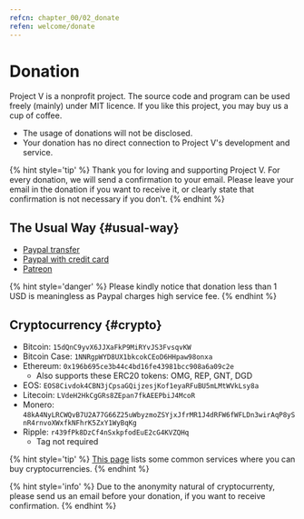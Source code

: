 ```yaml
---
refcn: chapter_00/02_donate
refen: welcome/donate
---
```


# Donation

Project V is a nonprofit project. The source code and program can be used freely (mainly) under MIT licence. If you like this project, you may buy us a cup of coffee.

* The usage of donations will not be disclosed.
* Your donation has no direct connection to Project V's development and service.

{% hint style='tip' %}
Thank you for loving and supporting Project V. For every donation, we will send a confirmation to your email. Please leave your email in the donation if you want to receive it, or clearly state that confirmation is not necessary if you don't.
{% endhint %}

## The Usual Way {#usual-way}

* [Paypal transfer](https://www.paypal.me/ProjectV2Ray/25)
* [Paypal with credit card](https://www.paypal.com/cgi-bin/webscr?cmd=_s-xclick&amount=25&currency_code=usd&hosted_button_id=4TU3UKYANT2WY)
* [Patreon](https://www.patreon.com/v2ray)

{% hint style='danger' %}
Please kindly notice that donation less than 1 USD is meaningless as Paypal charges high service fee.
{% endhint %}

## Cryptocurrency {#crypto}

* Bitcoin: `15dQnC9yvX6JJXaFkP9MiRYvJS3FvsqvKW`
* Bitcoin Case: `1NNRgpWYD8UX1bkcokCEoD6HHpaw98onxa`
* Ethereum: `0x196b695ce3b44c4bd16fe43981bcc908a6a09c2e`
  * Also supports these ERC20 tokens: OMG, REP, GNT, DGD
* EOS: `EOS8Civdok4CBN3jCpsaGQijzesjKof1eyaRFuBU5mLMtWVkLsy8a`
* Litecoin: `LVdeH2HkCgGRs8ZEpan7fkAEEPbiJ4McoR`
* Monero: `48kA4NyLRCWQvB7U2A77G66Z25uWbyzmoZSYjxJfrMR1J4dRFW6fWFLDn3wirAqP8ySnR4rnvoXWxfkNFhrK5ZxY1WyBqKg`
* Ripple: `r439fPk8DzCf4nSxkpfodEuE2cG4KVZQHq`
  * Tag not required

{% hint style='tip' %}
[This page](../ui_client/service.md) lists some common services where you can buy cryptocurrencies.
{% endhint %}

{% hint style='info' %}
Due to the anonymity natural of cryptocurrenty, please send us an email before your donation, if you want to receive confirmation.
{% endhint %}

